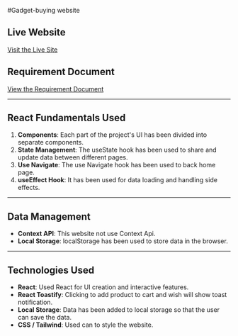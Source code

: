 #Gadget-buying website

##  Live Website
[Visit the Live Site]()

##  Requirement Document
[View the Requirement Document](https://github.com/ProgrammingHero1/B10-A8-gadget-heaven/blob/main/Batch-10_Assignment-08.pdf)

---

##  React Fundamentals Used

1. **Components**: Each part of the project's UI has been divided into separate components.
2. **State Management**: The useState hook has been used to share and update data between different pages.
3. **Use Navigate**: The use Navigate hook has been used to back home page.
4. **useEffect Hook**: It has been used for data loading and handling side effects.

---

##  Data Management

- **Context API**: This website not use Context Api.
- **Local Storage**: localStorage has been used to store data in the browser.

---

##  Technologies Used
- **React**: Used React for UI creation and interactive features.
- **React Toastify**: Clicking to add product to cart and wish will show toast notification.
- **Local Storage**: Data has been added to local storage so that the user can save the data.
- **CSS / Tailwind**: Used can to style the website.